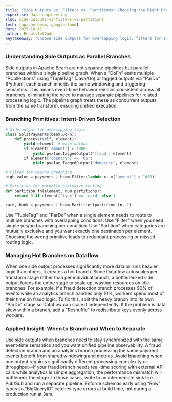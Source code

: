 ```yaml
---
title: "Side Outputs vs. Filters vs. Partitions: Choosing the Right Branching Primitive in Apache Beam"
expertise: data-engineering
slug: side-outputs-vs-filters-vs-partitions
tech: [apache-beam, googlecloud]
date: 2025-10-11
author: BeautifulCode
keytakeaway: "Choose side outputs for overlapping logic, filters for simple conditions, and partitions for mutually exclusive routing—then isolate hot branches into separate stages to avoid Dataflow autoscaling bottlenecks."
---
```


### Understanding Side Outputs as Parallel Branches

Side outputs in Apache Beam are not separate pipelines but parallel branches within a single pipeline graph. When a "DoFn" emits multiple "PCollections" using "TupleTag" (Java/Go) or tagged outputs via "ParDo" (Python), each branch inherits the same windowing and triggering semantics. This means event-time behavior remains consistent across all branches, eliminating the need to manage separate pipelines for related processing logic. The pipeline graph treats these as concurrent outputs from the same transform, ensuring unified execution.

### Branching Primitives: Intent-Driven Selection

```python
# Side output for overlapping logic
class SplitPayments(beam.DoFn):
    def process(self, element):
        yield element  # main output
        if element['amount'] > 1000:
            yield pvalue.TaggedOutput('fraud', element)
        if element['country'] == 'US':
            yield pvalue.TaggedOutput('domestic', element)

# Filter for yes/no branching
high_value = payments | beam.Filter(lambda x: x['amount'] > 1000)

# Partition for mutually exclusive routing
def partition_fn(element, num_partitions):
    return 0 if element['type'] == 'card' else 1

card, bank = payments | beam.Partition(partition_fn, 2)
```

Use "TupleTag" and "ParDo" when a single element needs to route to multiple branches with overlapping conditions. Use "Filter" when you need simple yes/no branching per condition. Use "Partition" when categories are mutually exclusive and you want exactly one destination per element. Choosing the wrong primitive leads to redundant processing or missed routing logic.

### Managing Hot Branches on Dataflow

When one side output processes significantly more data or runs heavier logic than others, it creates a hot branch. Since Dataflow autoscales per transform stage rather than per individual branch, a bottlenecked side output forces the entire stage to scale up, wasting resources on idle branches. For example, if a fraud detection branch processes 90% of events while an analytics branch handles only 10%, workers spend most of their time on fraud logic. To fix this, split the heavy branch into its own "ParDo" stage so Dataflow can scale it independently. If the problem is data skew within a branch, add a "Reshuffle" to redistribute keys evenly across workers.

### Applied Insight: When to Branch and When to Separate

Use side outputs when branches need to stay synchronized with the same event-time semantics and you want unified pipeline observability. A fraud detection branch and an analytics branch processing the same payment events benefit from shared windowing and metrics. Avoid branching when one output requires significantly different processing complexity or throughput—if your fraud branch needs real-time scoring with external API calls while analytics is simple aggregation, the performance mismatch will bottleneck the stage. In those cases, write to an intermediate sink like Pub/Sub and run a separate pipeline. Enforce schemas early using "Row" types so "BigQueryIO" catches type errors at build time, not during a production run at 3am.